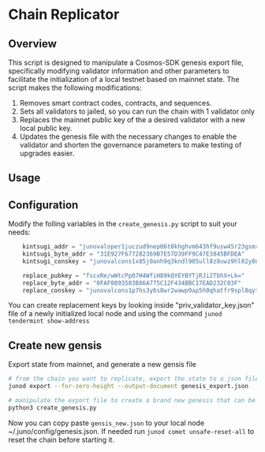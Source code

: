 # Chain Replicator

## Overview

This script is designed to manipulate a Cosmos-SDK genesis export file, specifically modifying validator information and other parameters to facilitate the initialization of a local testnet based on mainnet state. The script makes the following modifications:

1. Removes smart contract codes, contracts, and sequences.
2. Sets all validators to jailed, so you can run the chain with 1 validator only
3. Replaces the mainnet public key of the a desired validator with a new local public key.
4. Updates the genesis file with the necessary changes to enable the validator and shorten the governance parameters to make testing of upgrades easier.

## Usage

## Configuration

Modify the folling variables in the `create_genesis.py` script to suit your needs:

```python
    kintsugi_addr = "junovaloper1juczud9nep06t0khghvm643hf9usw45r23gsmr"
    kintsugi_byte_addr = "31E927F677282369B7E57D39FF9C47E3845BFDEA"
    kintsugi_conskey = "junovalcons1x85j0anh9q3kndl905ull8z8uwz9hl02y0n499"

    replace_pubkey = "fscxRe/wWtcPp07H4WfiH89kQYEYBYTjRJi2TbhX+Lk="
    replace_byte_addr = "0FAF0893503B86A775C12F434BBC17EAD232C03F"
    replace_conskey = "junovalcons1p7hs3y6s8wr2wawp9ap5h0qhatfr9spl8qyt2s"
```

You can create replacement keys by looking inside "priv_validator_key.json" file of a newly initialized local node and using the command `junod tendermint show-address`

## Create new gensis

Export state from mainnet, and generate a new gensis file

```bash
# from the chain you want to replicate, export the state to a json file
junod export --for-zero-height --output-document genesis_export.json

# manipulate the export file to create a brand new genesis that can be used to start a new chain based on mainnet state
python3 create_genesis.py
```

Now you can copy paste `gensis_new.json` to your local node ~/.juno/config/genesis.json. If needed run `junod comet unsafe-reset-all` to reset the chain before starting it.
